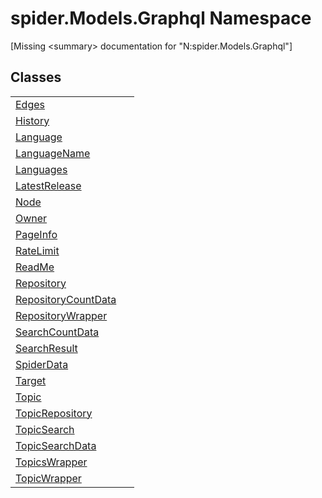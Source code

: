 # spider.Models.Graphql Namespace


\[Missing &lt;summary&gt; documentation for "N:spider.Models.Graphql"\]



## Classes
<table>
<tr>
<td><a href="77de8a41-c16b-a7ef-2643-a7efe73caf9b">Edges</a></td>
<td> </td></tr>
<tr>
<td><a href="1a5734a0-d8d7-8686-0a46-a304c8f13614">History</a></td>
<td> </td></tr>
<tr>
<td><a href="757885eb-a26f-6677-3a7b-0eea69d45d0e">Language</a></td>
<td> </td></tr>
<tr>
<td><a href="88c3aad9-7990-94bb-6ff9-6b72269c772a">LanguageName</a></td>
<td> </td></tr>
<tr>
<td><a href="591ef1b3-5531-c6df-3832-17d1dc325290">Languages</a></td>
<td> </td></tr>
<tr>
<td><a href="a0334625-a060-c5ff-17d7-8017a91deb68">LatestRelease</a></td>
<td> </td></tr>
<tr>
<td><a href="8650b053-9335-e292-c525-79736ca88e7d">Node</a></td>
<td> </td></tr>
<tr>
<td><a href="43d0c417-2993-a546-59ea-cdd5d25c7782">Owner</a></td>
<td> </td></tr>
<tr>
<td><a href="4426d922-5279-411d-4a22-7e910a62f8f0">PageInfo</a></td>
<td> </td></tr>
<tr>
<td><a href="464682f1-a296-29d1-275b-1f6b003d75d7">RateLimit</a></td>
<td> </td></tr>
<tr>
<td><a href="fcdbccb2-80e1-2ed5-db18-97d4812e9893">ReadMe</a></td>
<td> </td></tr>
<tr>
<td><a href="d257c7db-b747-0f93-dbc7-2897f0d62f6d">Repository</a></td>
<td> </td></tr>
<tr>
<td><a href="e58309f7-e692-cd07-7beb-4b8d04f345ab">RepositoryCountData</a></td>
<td> </td></tr>
<tr>
<td><a href="95240e38-05c8-3a4d-3003-6e4534cef9f0">RepositoryWrapper</a></td>
<td> </td></tr>
<tr>
<td><a href="92f54735-da70-d60f-2b91-b2030292c066">SearchCountData</a></td>
<td> </td></tr>
<tr>
<td><a href="20f31b47-26a5-1ffa-692f-e22439f75a3e">SearchResult</a></td>
<td> </td></tr>
<tr>
<td><a href="c0c784bf-c2ba-668f-3837-4e1d39c9d7e4">SpiderData</a></td>
<td> </td></tr>
<tr>
<td><a href="92df47bb-3a18-a890-a525-b43b83e3be1c">Target</a></td>
<td> </td></tr>
<tr>
<td><a href="153a582b-2a0d-e792-d072-b28093bdf4a5">Topic</a></td>
<td> </td></tr>
<tr>
<td><a href="f224a0a4-166c-ce37-f1a8-ddd3a83cf088">TopicRepository</a></td>
<td> </td></tr>
<tr>
<td><a href="0e60433b-1d84-f998-cff8-0334a5094462">TopicSearch</a></td>
<td> </td></tr>
<tr>
<td><a href="b4d4132e-e6c4-c099-49e2-f9d56e64ca99">TopicSearchData</a></td>
<td> </td></tr>
<tr>
<td><a href="c98b6196-8a37-05d8-691c-46528e39812b">TopicsWrapper</a></td>
<td> </td></tr>
<tr>
<td><a href="17a5c54c-9563-c88c-0387-c1906c426251">TopicWrapper</a></td>
<td> </td></tr>
</table>